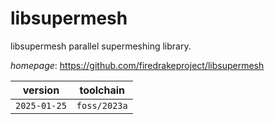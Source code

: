 # libsupermesh

libsupermesh parallel supermeshing library.

*homepage*: <https://github.com/firedrakeproject/libsupermesh>

version | toolchain
--------|----------
``2025-01-25`` | ``foss/2023a``
